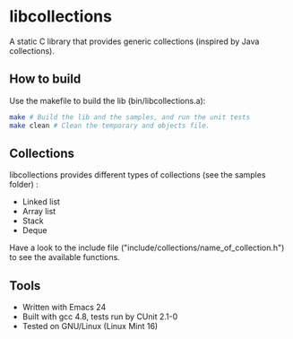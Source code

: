 libcollections
==============

A static C library that provides generic collections (inspired by Java collections).

How to build
------------

Use the makefile to build the lib (bin/libcollections.a):
``` bash
make # Build the lib and the samples, and run the unit tests
make clean # Clean the temporary and objects file.
```

Collections
-----------

libcollections provides different types of collections (see the samples folder) :

- Linked list
- Array list
- Stack
- Deque

Have a look to the include file ("include/collections/name_of_collection.h") to see the available functions.

Tools
-----

- Written with Emacs 24
- Built with gcc 4.8, tests run by CUnit 2.1-0
- Tested on GNU/Linux (Linux Mint 16)

